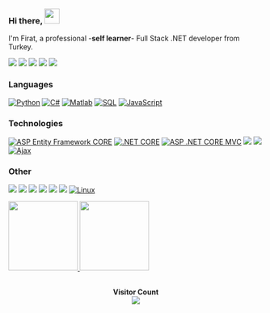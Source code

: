 ###  Hi there, <img width="30" src="https://camo.githubusercontent.com/e8e7b06ecf583bc040eb60e44eb5b8e0ecc5421320a92929ce21522dbc34c891/68747470733a2f2f6d656469612e67697068792e636f6d2f6d656469612f6876524a434c467a6361737252346961377a2f67697068792e676966">

I'm Firat, a professional -**self learner**- Full Stack .NET developer from Turkey.

[![](https://img.shields.io/badge/LinkedIn-blue)](https://linkedin.com/in/firatbezir)
[![](https://img.shields.io/badge/-Discord-FFF?&logo=Discord)](https://discord.gg/1120715711820603392)
[![](https://img.shields.io/badge/YouTube-red)](https://www.youtube.com/channel/UCNZltaZhNQa2IYBAC5smrMA)
[![](https://img.shields.io/badge/-Reddit-FFF?&logo=reddit)]([https://www.reddit.com/user/Ra1nbow1](https://www.reddit.com/user/greemLeaf))
[![](https://img.shields.io/badge/Quora-red)](https://www.quora.com/profile/F%C4%B1rat-Bezir)


### Languages
[![Python](https://img.shields.io/badge/-Python-F0FFFF?&logo=Python)](https://github.com/firatbezir)
[![C#](https://img.shields.io/badge/-C%23-8A2BE2?&logo=C%20Sharp&logoColor=239120)](https://github.com/firatbezir)
[![Matlab](https://img.shields.io/badge/-Matlab-CD5B45?&logo=Matlab&logoColor=0076A8)](https://github.com/firatbezir)
[![SQL](https://img.shields.io/badge/-SQL-FFB90F?&logo=MySQL)](https://github.com/firatbezir)
[![JavaScript](https://img.shields.io/badge/-JavaScript-F0FFFF?&logo=JavaScript)](https://github.com/firatbezir)

### Technologies

[![ASP Entity Framework CORE](https://img.shields.io/badge/-ASP%20Entity%20Framework%20CORE-9932CC?&logo=.NET&logoColor=512BD4)](https://github.com/firatbezir)
[![.NET CORE](https://img.shields.io/badge/-.NET%20CORE-9932CC?&logo=.NET&logoColor=512BD4)](https://github.com/firatbezir)
[![ASP .NET CORE MVC](https://img.shields.io/badge/-ASP%20.NET%20CORE%20MVC-9932CC?&logo=.NET&logoColor=512BD4)](https://github.com/firatbezir)
[![](https://img.shields.io/badge/-jQuery-FFF8DC?&logo=jQuery&logoColor=0769AD)](https://github.com/firatbezir)
[![](https://img.shields.io/badge/-React-FFF8DC?&logo=React)](https://github.com/firatbezir)
[![Ajax](https://img.shields.io/badge/-Ajax-FFB90F?&logo=Ajax&logoColor=0098E4)](https://github.com/firatbezir)


### Other

[![](https://img.shields.io/badge/-HTML-F0FFFF?&logo=html5)](https://github.com/firatbezir)
[![](https://img.shields.io/badge/-CSS-F0FFFF?&logo=css3&logoColor=1572B6)](https://github.com/firatbezir)
[![](https://img.shields.io/badge/-Bootstrap-F0FFFF?&logo=Bootstrap)](https://github.com/firatbezir)
[![](https://img.shields.io/badge/-Sass-F0FFFF?&logo=sass&logoColor=CC6699)](https://github.com/firatbezir)
[![](https://img.shields.io/badge/-Git-F0FFFF?&logo=Git)](https://github.com/firatbezir)
[![](https://img.shields.io/badge/-Docker-F0FFFF?&logo=Docker)](https://github.com/firatbezir)
[![Linux](https://img.shields.io/badge/-Linux-F0FFFF?&logo=Linux&logoColor=FCC624)](https://github.com/firatbezir)


<a href="https://github.com/firatbezir">
  <img height="137px" src="https://github-readme-stats.vercel.app/api?username=firatbezir&hide_title=true&hide_border=true&show_icons=true&include_all_commits=true&count_private=true&line_height=21&text_color=000&icon_color=000&bg_color=0,ea6161,ffc64d,fffc4d,52fa5a&theme=graywhite"/>  
</a>

<a href="https://github.com/firatbezir">
  <img height="137px" src="https://github-readme-stats.vercel.app/api/top-langs/?username=firatbezir&hide_title=true&hide_border=true&layout=compact&langs_count=6&text_color=000&icon_color=fff&bg_color=0,52fa5a,4dfcff,c64dff&theme=graywhite" />
</a>

<br>
<br>
<p align="center"> 
  <strong>Visitor Count</strong>
  <br>
  <a href="[https://github.com/firatbezir]">
    <img src="https://profile-counter.glitch.me/firatbezir/count.svg" />
  </a>
</p>

